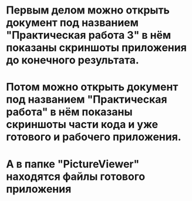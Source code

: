 # Первым делом можно открыть документ под названием "Практическая работа 3" в нём показаны скриншоты приложения до конечного результата.
# Потом можно открыть документ под названием "Практическая работа" в нём показаны скриншоты части кода и уже готового и рабочего приложения.
# А в папке "PictureViewer" находятся файлы готового приложения
